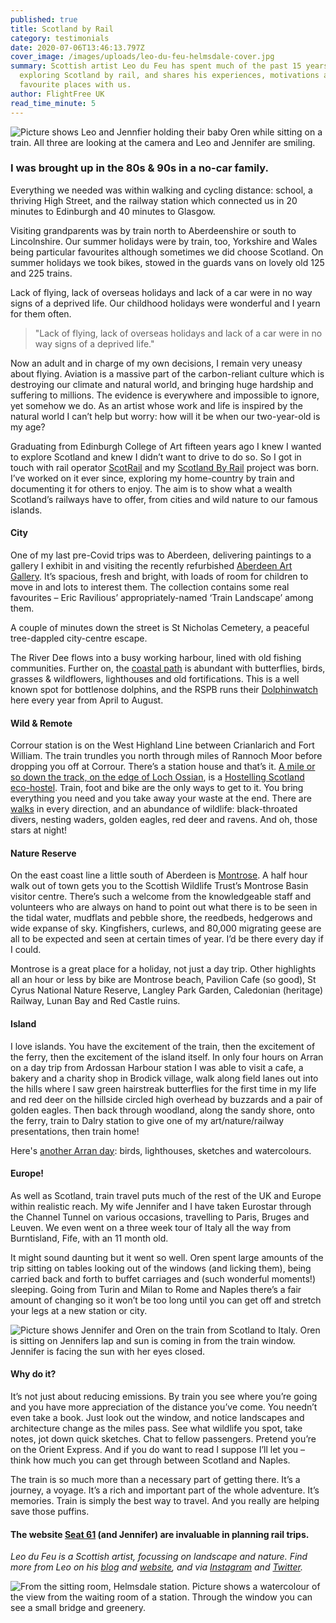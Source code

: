 ```yaml
---
published: true
title: Scotland by Rail
category: testimonials
date: 2020-07-06T13:46:13.797Z
cover_image: /images/uploads/leo-du-feu-helmsdale-cover.jpg
summary: Scottish artist Leo du Feu has spent much of the past 15 years
  exploring Scotland by rail, and shares his experiences, motivations and
  favourite places with us.
author: FlightFree UK
read_time_minute: 5
---
```

![Picture shows Leo and Jennfier holding their baby Oren while sitting on a train. All three are looking at the camera and Leo and Jennifer are smiling. ](/images/uploads/leo-jennifer-oren.jpg "Leo, Jennifer and Oren")

### I was brought up in the 80s & 90s in a no-car family.

 Everything we needed was within walking and cycling distance: school, a thriving High Street, and the railway station which connected us in 20 minutes to Edinburgh and 40 minutes to Glasgow.

Visiting grandparents was by train north to Aberdeenshire or south to Lincolnshire. Our summer holidays were by train, too, Yorkshire and Wales being particular favourites although sometimes we did choose Scotland. On summer holidays we took bikes, stowed in the guards vans on lovely old 125 and 225 trains.

Lack of flying, lack of overseas holidays and lack of a car were in no way signs of a deprived life. Our childhood holidays were wonderful and I yearn for them often.

> "Lack of flying, lack of overseas holidays and lack of a car were in no way signs of a deprived life."

Now an adult and in charge of my own decisions, I remain very uneasy about flying. Aviation is a massive part of the carbon-reliant culture which is destroying our climate and natural world, and bringing huge hardship and suffering to millions. The evidence is everywhere and impossible to ignore, yet somehow we do. As an artist whose work and life is inspired by the natural world I can’t help but worry: how will it be when our two-year-old is my age?

Graduating from Edinburgh College of Art fifteen years ago I knew I wanted to explore Scotland and knew I didn’t want to drive to do so. So I got in touch with rail operator [ScotRail](https://www.scotrail.co.uk) and my [Scotland By Rail](http://landscapeartnaturebirds.blogspot.com/search/label/Scotland%20by%20Rail) project was born. I’ve worked on it ever since, exploring my home-country by train and documenting it for others to enjoy. The aim is to show what a wealth Scotland’s railways have to offer, from cities and wild nature to our famous islands.

#### **City**

One of my last pre-Covid trips was to Aberdeen, delivering paintings to a gallery I exhibit in and visiting the recently refurbished [Aberdeen Art Gallery](http://landscapeartnaturebirds.blogspot.com/2020/03/scotland-by-rail-aberdeen-art-gallery.html). It’s spacious, fresh and bright, with loads of room for children to move in and lots to interest them. The collection contains some real favourites – Eric Ravilious’ appropriately-named ‘Train Landscape’ among them.

A couple of minutes down the street is St Nicholas Cemetery, a peaceful tree-dappled city-centre escape. 

The River Dee flows into a busy working harbour, lined with old fishing communities. Further on, the [coastal path](http://landscapeartnaturebirds.blogspot.com/2018/05/scotland-by-rail-aberdeen-coastal-walk.html) is abundant with butterflies, birds, grasses & wildflowers, lighthouses and old fortifications. This is a well known spot for bottlenose dolphins, and the RSPB runs their [Dolphinwatch](https://www.rspb.org.uk/get-involved/activities/dolphinwatch/#5teqtogFao35UxOD.99) here every year from April to August.

#### **Wild & Remote**

Corrour station is on the West Highland Line between Crianlarich and Fort William. The train trundles you north through miles of Rannoch Moor before dropping you off at Corrour. There’s a station house and that’s it. [A mile or so down the track, on the edge of Loch Ossian](https://landscapeartnaturebirds.blogspot.com/2012/04/three-days-in-scottish-highlands-loch.html), is a [Hostelling Scotland eco-hostel](https://www.hostellingscotland.org.uk/hostels/loch-ossian/). Train, foot and bike are the only ways to get to it. You bring everything you need and you take away your waste at the end. There are [walks](https://landscapeartnaturebirds.blogspot.com/2012/05/loch-ossian-u-shaped-valley-overhead.html) in every direction, and an abundance of wildlife: black-throated divers, nesting waders, golden eagles, red deer and ravens. And oh, those stars at night!

#### **Nature Reserve**

On the east coast line a little south of Aberdeen is [Montrose](http://landscapeartnaturebirds.blogspot.com/2014/08/scotland-by-rail-montrose-scotland.html). A half hour walk out of town gets you to the Scottish Wildlife Trust’s Montrose Basin visitor centre. There’s such a welcome from the knowledgeable staff and volunteers who are always on hand to point out what there is to be seen in the tidal water, mudflats and pebble shore, the reedbeds, hedgerows and wide expanse of sky. Kingfishers, curlews, and 80,000 migrating geese are all to be expected and seen at certain times of year. I’d be there every day if I could.

Montrose is a great place for a holiday, not just a day trip. Other highlights all an hour or less by bike are Montrose beach, Pavilion Cafe (so good), St Cyrus National Nature Reserve, Langley Park Garden, Caledonian (heritage) Railway, Lunan Bay and Red Castle ruins.

#### **Island**

I love islands. You have the excitement of the train, then the excitement of the ferry, then the excitement of the island itself. In only four hours on Arran on a day trip from Ardossan Harbour station I was able to visit a cafe, a bakery and a charity shop in Brodick village, walk along field lanes out into the hills where I saw green hairstreak butterflies for the first time in my life and red deer on the hillside circled high overhead by buzzards and a pair of golden eagles. Then back through woodland, along the sandy shore, onto the ferry, train to Dalry station to give one of my art/nature/railway presentations, then train home!

Here's [another Arran day](http://landscapeartnaturebirds.blogspot.com/2014/12/scotland-by-rail-ardrossan-and-arran.html): birds, lighthouses, sketches and watercolours.

#### **Europe!**

As well as Scotland, train travel puts much of the rest of the UK and Europe within realistic reach. My wife Jennifer and I have taken Eurostar through the Channel Tunnel on various occasions, travelling to Paris, Bruges and Leuven. We even went on a three week tour of Italy all the way from Burntisland, Fife, with an 11 month old. 

It might sound daunting but it went so well. Oren spent large amounts of the trip sitting on tables looking out of the windows (and licking them), being carried back and forth to buffet carriages and (such wonderful moments!) sleeping. Going from Turin and Milan to Rome and Naples there’s a fair amount of changing so it won’t be too long until you can get off and stretch your legs at a new station or city.

![Picture shows Jennifer and Oren on the train from Scotland to Italy. Oren is sitting on Jennifers lap and sun is coming in from the train window. Jennifer is facing the sun with her eyes closed. ](/images/uploads/leo-du-feu-scotland-italy.jpg "Jennifer and Oren on the train from Scotland to Italy")

#### **Why do it?**

It’s not just about reducing emissions. By train you see where you’re going and you have more appreciation of the distance you’ve come. You needn’t even take a book. Just look out the window, and notice landscapes and architecture change as the miles pass. See what wildlife you spot, take notes, jot down quick sketches. Chat to fellow passengers. Pretend you’re on the Orient Express. And if you do want to read I suppose I’ll let you – think how much you can get through between Scotland and Naples.

The train is so much more than a necessary part of getting there. It’s a journey, a voyage. It’s a rich and important part of the whole adventure. It’s memories. Train is simply the best way to travel. And you really are helping save those puffins.

#### The website [Seat 61](https://www.seat61.com/) (and Jennifer) are invaluable in planning rail trips.

*Leo du Feu is a Scottish artist, focussing on landscape and nature. Find more from Leo on his [blog](http://landscapeartnaturebirds.blogspot.co.uk/) and [website](http://www.leodufeu.co.uk), and via [Instagram](https://www.instagram.com/leodufeu/) and [Twitter](https://twitter.com/LeoduFeu).* 

![From the sitting room, Helmsdale station. Picture shows a watercolour of the view from the waiting room of a station. Through the window you can see a small bridge and greenery. ](/images/uploads/leo-du-feu-helmsdale.jpg "From the sitting room, Helmsdale station.")